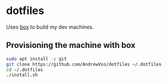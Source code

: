 # dotfiles

Uses [box](https://github.com/AndrewVos/box) to build
my dev machines.

## Provisioning the machine with box

```bash
sudo apt install -y git
git clone https://github.com/AndrewVos/dotfiles ~/.dotfiles
cd ~/.dotfiles
./install.sh
```
